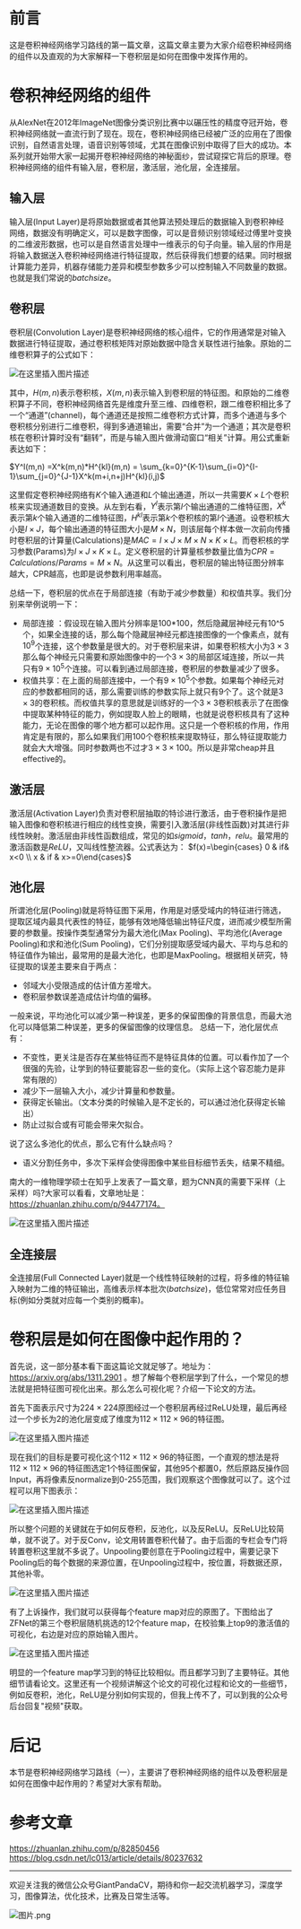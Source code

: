 # 前言
这是卷积神经网络学习路线的第一篇文章，这篇文章主要为大家介绍卷积神经网络的组件以及直观的为大家解释一下卷积层是如何在图像中发挥作用的。

# 卷积神经网络的组件

从AlexNet在2012年ImageNet图像分类识别比赛中以碾压性的精度夺冠开始，卷积神经网络就一直流行到了现在。现在，卷积神经网络已经被广泛的应用在了图像识别，自然语言处理，语音识别等领域，尤其在图像识别中取得了巨大的成功。本系列就开始带大家一起揭开卷积神经网络的神秘面纱，尝试窥探它背后的原理。卷积神经网络的组件有输入层，卷积层，激活层，池化层，全连接层。
## 输入层
输入层(Input Layer)是将原始数据或者其他算法预处理后的数据输入到卷积神经网络，数据没有明确定义，可以是数字图像，可以是音频识别领域经过傅里叶变换的二维波形数据，也可以是自然语言处理中一维表示的句子向量。输入层的作用是将输入数据送入卷积神经网络进行特征提取，然后获得我们想要的结果。同时根据计算能力差异，机器存储能力差异和模型参数多少可以控制输入不同数量的数据。也就是我们常说的$batchsize$。
## 卷积层
卷积层(Convolution Layer)是卷积神经网络的核心组件，它的作用通常是对输入数据进行特征提取，通过卷积核矩阵对原始数据中隐含关联性进行抽象。原始的二维卷积算子的公式如下：

![在这里插入图片描述](https://img-blog.csdnimg.cn/20191206113526243.png)

其中，$H(m, n)$表示卷积核，$X(m, n)$表示输入到卷积层的特征图。和原始的二维卷积算子不同，卷积神经网络首先是维度升至三维、四维卷积，跟二维卷积相比多了一个“通道”(channel)，每个通道还是按照二维卷积方式计算，而多个通道与多个卷积核分别进行二维卷积，得到多通道输出，需要“合并”为一个通道；其次是卷积核在卷积计算时没有“翻转”，而是与输入图片做滑动窗口“相关”计算。用公式重新表达如下： 

$Y^l(m,n) =X^k(m,n)*H^{kl}(m,n) = \sum_{k=0}^{K-1}\sum_{i=0}^{I-1}\sum_{j=0}^{J-1}X^k(m+i,n+j)H^{kl}(i,j)$

这里假定卷积神经网络有$K$个输入通道和$L$个输出通道，所以一共需要$K\times L$个卷积核来实现通道数目的变换。从左到右看，$Y^l$表示第$l$个输出通道的二维特征图，$X^k$表示第$k$个输入通道的二维特征图，$H^{kl}$表示第$k$个卷积核的第$l$个通道。设卷积核大小是$I\times J$，每个输出通道的特征图大小是$M\times N$，则该层每个样本做一次前向传播时卷积层的计算量(Calculations)是$MAC=I\times J\times M\times N\times K\times L$。而卷积核的学习参数(Params)为$I\times J\times K\times L$。定义卷积层的计算量核参数量比值为$CPR=Calculations/Params=M\times N$。从这里可以看出，卷积层的输出特征图分辨率越大，CPR越高，也即是说参数利用率越高。

总结一下，卷积层的优点在于局部连接（有助于减少参数量）和权值共享。我们分别来举例说明一下：

- 局部连接 ：假设现在输入图片分辨率是100*100，然后隐藏层神经元有10^5个，如果全连接的话，那么每个隐藏层神经元都连接图像的一个像素点，就有$10^9$个连接，这个参数量是很大的。对于卷积层来讲，如果卷积核大小为$3\times 3$那么每个神经元只需要和原始图像中的一个$3\times 3$的局部区域连接，所以一共只有$9\times 10^5$个连接。可以看到通过局部连接，卷积层的参数量减少了很多。
- 权值共享：在上面的局部连接中，一个有$9\times 10^5$个参数。如果每个神经元对应的参数都相同的话，那么需要训练的参数实际上就只有$9$个了。这个就是$3\times 3$的卷积核。而权值共享的意思就是训练好的一个$3\times 3$卷积核表示了在图像中提取某种特征的能力，例如提取人脸上的眼睛，也就是说卷积核具有了这种能力，无论在图像的哪个地方都可以起作用。这只是一个卷积核的作用，作用肯定是有限的，那么如果我们用100个卷积核来提取特征，那么特征提取能力就会大大增强。同时参数两也不过才$3\times 3\times 100$。所以是非常cheap并且effective的。

## 激活层
激活层(Activation Layer)负责对卷积层抽取的特诊进行激活，由于卷积操作是把输入图像和卷积核进行相应的线性变换，需要引入激活层(非线性函数)对其进行非线性映射。激活层由非线性函数组成，常见的如$sigmoid$，$tanh$，$relu$。最常用的激活函数是$ReLU$，又叫线性整流器。公式表达为：
$f(x)=\begin{cases} 0 & if& x<0 \\
x & if & x>=0\end{cases}$
## 池化层
所谓池化层(Pooling)就是将特征图下采用，作用是对感受域内的特征进行筛选，提取区域内最具代表性的特征，能够有效地降低输出特征尺度，进而减少模型所需要的参数量。按操作类型通常分为最大池化(Max Pooling)、平均池化(Average Pooling)和求和池化(Sum Pooling)，它们分别提取感受域内最大、平均与总和的特征值作为输出，最常用的是最大池化，也即是MaxPooling。根据相关研究，特征提取的误差主要来自于两点：

- 邻域大小受限造成的估计值方差增大。
- 卷积层参数误差造成估计均值的偏移。

一般来说，平均池化可以减少第一种误差，更多的保留图像的背景信息，而最大池化可以降低第二种误差，更多的保留图像的纹理信息。
总结一下，池化层优点有：

- 不变性，更关注是否存在某些特征而不是特征具体的位置。可以看作加了一个很强的先验，让学到的特征要能容忍一些的变化。（实际上这个容忍能力是非常有限的）
- 减少下一层输入大小，减少计算量和参数量。
- 获得定长输出。（文本分类的时候输入是不定长的，可以通过池化获得定长输出）
- 防止过拟合或有可能会带来欠拟合。

说了这么多池化的优点，那么它有什么缺点吗？
- 语义分割任务中，多次下采样会使得图像中某些目标细节丢失，结果不精细。

南大的一维物理学硕士在知乎上发表了一篇文章，题为CNN真的需要下采样（上采样）吗?大家可以看看，文章地址是：https://zhuanlan.zhihu.com/p/94477174。

![在这里插入图片描述](https://img-blog.csdnimg.cn/20191206143541683.png?x-oss-process=image/watermark,type_ZmFuZ3poZW5naGVpdGk,shadow_10,text_aHR0cHM6Ly9ibG9nLmNzZG4ubmV0L2p1c3Rfc29ydA==,size_16,color_FFFFFF,t_70)

## 全连接层

全连接层(Full Connected Layer)就是一个线性特征映射的过程，将多维的特征输入映射为二维的特征输出，高维表示样本批次($batchsize$)，低位常常对应任务目标(例如分类就对应每一个类别的概率)。

# 卷积层是如何在图像中起作用的？
首先说，这一部分基本看下面这篇论文就足够了。地址为：https://arxiv.org/abs/1311.2901 。想了解每个卷积层学到了什么，一个常见的想法就是把特征图可视化出来。那么怎么可视化呢？介绍一下论文的方法。

首先下面表示尺寸为$224\times 224$原图经过一个卷积层再经过ReLU处理，最后再经过一个步长为$2$的池化层变成了维度为$112\times 112\times 96$的特征图。

![在这里插入图片描述](https://img-blog.csdnimg.cn/20191206153807906.png?x-oss-process=image/watermark,type_ZmFuZ3poZW5naGVpdGk,shadow_10,text_aHR0cHM6Ly9ibG9nLmNzZG4ubmV0L2p1c3Rfc29ydA==,size_16,color_FFFFFF,t_70)

现在我们的目标是要可视化这个$112\times 112\times 96$的特征图，一个直观的想法是将$112\times 112\times 96$的特征图选定$1$个特征图保留，其他$95$个都置0，然后原路反操作回Input，再将像素反normalize到0-255范围，我们观察这个图像就可以了。这个过程可以用下图表示：

![在这里插入图片描述](https://img-blog.csdnimg.cn/20191206154930724.png?x-oss-process=image/watermark,type_ZmFuZ3poZW5naGVpdGk,shadow_10,text_aHR0cHM6Ly9ibG9nLmNzZG4ubmV0L2p1c3Rfc29ydA==,size_16,color_FFFFFF,t_70)

所以整个问题的关键就在于如何反卷积，反池化，以及反ReLU。反ReLU比较简单，就不说了。对于反Conv，论文用转置卷积代替了。由于后面的专栏会专门将转置卷积这里就不多说了。Unpooling要创意在于Pooling过程中，需要记录下Pooling后的每个数据的来源位置，在Unpooling过程中，按位置，将数据还原，其他补零。

![在这里插入图片描述](https://img-blog.csdnimg.cn/20191206160356230.png?x-oss-process=image/watermark,type_ZmFuZ3poZW5naGVpdGk,shadow_10,text_aHR0cHM6Ly9ibG9nLmNzZG4ubmV0L2p1c3Rfc29ydA==,size_16,color_FFFFFF,t_70)

有了上诉操作，我们就可以获得每个feature map对应的原图了。下图给出了ZFNet的第三个卷积层随机挑选的12个feature map，在校验集上top9的激活值的可视化，右边是对应的原始输入图片。

![在这里插入图片描述](https://img-blog.csdnimg.cn/20191206160458944.png?x-oss-process=image/watermark,type_ZmFuZ3poZW5naGVpdGk,shadow_10,text_aHR0cHM6Ly9ibG9nLmNzZG4ubmV0L2p1c3Rfc29ydA==,size_16,color_FFFFFF,t_70)

明显的一个feature map学习到的特征比较相似。而且都学习到了主要特征。其他细节请看论文。这里还有一个视频讲解这个论文的可视化过程和论文的一些细节，例如反卷积，池化，ReLU是分别如何实现的，但我上传不了，可以到我的公众号后台回复"视频"获取。

# 后记
本节是卷积神经网络学习路线（一），主要讲了卷积神经网络的组件以及卷积层是如何在图像中起作用的？希望对大家有帮助。

# 参考文章
https://zhuanlan.zhihu.com/p/82850456
https://blog.csdn.net/lc013/article/details/80237632

---------------------------------------------------------------------------

欢迎关注我的微信公众号GiantPandaCV，期待和你一起交流机器学习，深度学习，图像算法，优化技术，比赛及日常生活等。

![图片.png](https://imgconvert.csdnimg.cn/aHR0cHM6Ly91cGxvYWQtaW1hZ2VzLmppYW5zaHUuaW8vdXBsb2FkX2ltYWdlcy8xOTIzNzExNS1hZDY2ZjRmMjQ5MzRhZmQx?x-oss-process=image/format,png)